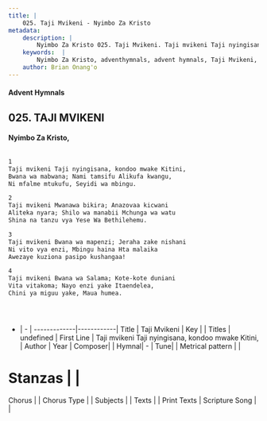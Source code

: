 ```yaml
---
title: |
    025. Taji Mvikeni - Nyimbo Za Kristo
metadata:
    description: |
        Nyimbo Za Kristo 025. Taji Mvikeni. Taji mvikeni Taji nyingisana, kondoo mwake Kitini, Bwana wa mabwana; Nami tamsifu Alikufa kwangu, Ni mfalme mtukufu, Seyidi wa mbingu.  
    keywords:  |
        Nyimbo Za Kristo, adventhymnals, advent hymnals, Taji Mvikeni, Taji mvikeni Taji nyingisana, kondoo mwake Kitini,. 
    author: Brian Onang'o
---
```


#### Advent Hymnals
## 025. TAJI MVIKENI
####  Nyimbo Za Kristo,

```txt

1
Taji mvikeni Taji nyingisana, kondoo mwake Kitini,
Bwana wa mabwana; Nami tamsifu Alikufa kwangu,
Ni mfalme mtukufu, Seyidi wa mbingu.

2
Taji mvikeni Mwanawa bikira; Anazovaa kicwani
Aliteka nyara; Shilo wa manabii Mchunga wa watu
Shina na tanzu vya Yese Wa Bethilehemu.

3
Taji mvikeni Bwana wa mapenzi; Jeraha zake nishani
Ni vito vya enzi, Mbingu haina Hta malaika
Awezaye kuziona pasipo kushangaa!

4
Taji mvikeni Bwana wa Salama; Kote-kote duniani
Vita vitakoma; Nayo enzi yake Itaendelea,
Chini ya miguu yake, Maua humea.





```

- |   -  |
-------------|------------|
Title | Taji Mvikeni |
Key |  |
Titles | undefined |
First Line | Taji mvikeni Taji nyingisana, kondoo mwake Kitini, |
Author | 
Year | 
Composer| |
Hymnal|  - |
Tune|  |
Metrical pattern | |
# Stanzas |  |
Chorus |  |
Chorus Type |  |
Subjects | |
Texts |  |
Print Texts | 
Scripture Song |  |
    
